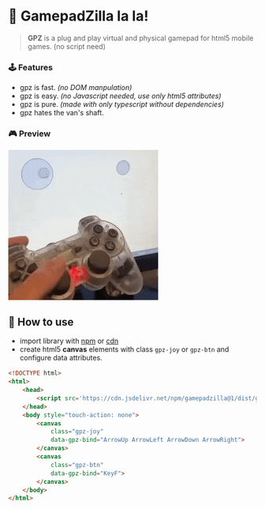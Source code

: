 # :t-rex: GamepadZilla la la!

> **GPZ** is a plug and play virtual and physical gamepad for html5 mobile games. (no script need)

### :joystick: Features

 * gpz is fast. _(no DOM manpulation)_
 * gpz is easy. _(no Javascript needed, use only html5 attributes)_
 * gpz is pure. _(made with only typescript without dependencies)_
 * gpz hates the van's shaft.

### :video_game: Preview

![virtual gamepad](https://raw.githubusercontent.com/RodrigoDornelles/RodrigoDornelles/master/media/gamepadzilla-1-0-1.gif)

## :minibus: How to use

 * import library with [npm](https://www.npmjs.com/package/gamepadzilla) or [cdn](https://www.jsdelivr.com/package/npm/gamepadzilla)
 * create html5 **canvas** elements with class `gpz-joy` or `gpz-btn` and configure data attributes.

```html
<!DOCTYPE html>
<html>
    <head>
        <script src='https://cdn.jsdelivr.net/npm/gamepadzilla@1/dist/gamepadzilla.js'></script>
    </head>
    <body style="touch-action: none">
        <canvas
            class="gpz-joy"
            data-gpz-bind="ArrowUp ArrowLeft ArrowDown ArrowRight">
        </canvas>
        <canvas
            class="gpz-btn"
            data-gpz-bind="KeyF">
        </canvas>
    </body>
</html>
```
